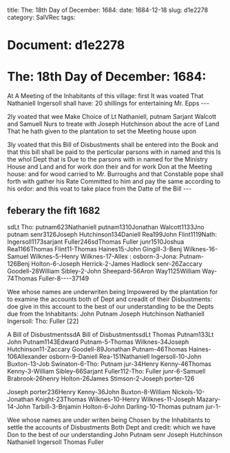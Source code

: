 title: The: 18th Day of December: 1684:
date: 1684-12-18
slug: d1e2278
category: SalVRec
tags: 




# Document: d1e2278


# The: 18th Day of December: 1684:

At A Meeting of the Inhabitants of this village: first It was voated That Nathaniell Ingersoll shall have: 20 shillings for entertaining Mr. Epps ---

2ly voated that wee Make Choice of Lt Nathaniell, putnam Sarjant Walcott and Samuell Nurs to treate with Joseph Hutchinson about the acre of Land That he hath given to the plantation to set the Meeting house upon

3ly voated that this Bill of Disbustments shall be entered into the Book and that this bill shall be paid to the perticular parsons with in named and this Is the whol Dept that is Due to the parsons with in named for the Ministry House and Land and for work don their and for work Don at the Meeting house: and for wood carried to Mr. Burroughs and that Constable pope shall forth with gather his Rate Committed to him and pay the same according to his ordor: and this voat to take place from the Datte of the Bill ---

## feberary the fift 1682

sdLt Tho: putnam623Nathaniell putnam1310Jonathan Walcott1133Jno putnam senr3126Joseph Hutchinson134Daniell Rea199John Flint1119Nath: Ingersoll1173sarjant Fuller246sdThomas Fuller junr1510Joshua Rea1166Thomas Flint11-Thomas Haines15-John Gingill-3-Benj Wilknes-16-Samuel Wilknes-5-Henry Wilknes-17-Allex : osborn-3-Jona: Putnam-126Benj Holton-6-Joseph Herrick-2-James Hadlock senr-26Zaccary Goodell-28William Sibley-2-John Sheepard-56Aron Way1125William Way-74Thomas Fuller-8----37149

Wee whose names are underwriten being Impowered by the plantation for to examine the accounts both of Dept and creadit of their Disbustments: doe give in this account to the best of our understanding to be the Depts due from the Inhabitants: John Putnam Joseph Hutchinson Nathaniell Ingersoll: Tho: Fuller [22]

A Bill of DisbustmentssdA Bill of DisbustmentssdLt Thomas Putnam133Lt John Putnam1143Edward Putnam-5-Thomas Wilknes-34Joseph Hutchinson11-Zaccary Goodell-89Jonathan Putnam-46Thomas Haines-106Allexander osborn-9-Daniell Rea-151Nathaniell Ingersoll-10-John Buxton-13-Job Swinaton-6-Tho: Putnam jur-34Henry Kenny-46Thomas Kenny-3-William Sibley-66Sarjant Fuller112-Tho: Fuller junr-6-Samuell Brabrook-26henry Holton-26James Stimson-2-Joseph porter-126

Joseph porter236Henry Kenny-36John Buxton-8-William Nickols-10-Jonathan Knight-23Thomas Wilknes-10-Henry Wilknes-11-Joseph Mazary-14-John Tarbill-3-Bnjamin Holton-6-John Darling-10-Thomas putnam jur-1-

Wee whose names are under writen being Chosen by the Inhabitants to settle the accounts of Disbustments Both Dept and credit: which we have Don to the best of our understanding John Putnam senr Joseph Hutchinson Nathaniell Ingersoll Thomas Fuller
